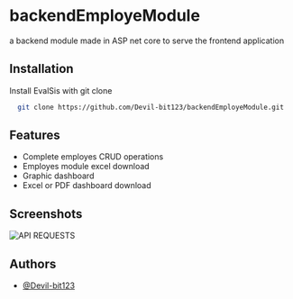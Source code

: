 
# backendEmployeModule

a backend module made in ASP net core to serve the frontend application


## Installation

Install EvalSis with git clone

```bash
  git clone https://github.com/Devil-bit123/backendEmployeModule.git

```

    
## Features

- Complete employes CRUD operations
- Employes module excel download
- Graphic dashboard
- Excel or PDF dashboard download



## Screenshots

![API REQUESTS](https://i.ibb.co/RbTfsgc/imagen-2024-06-05-110359512.png)

## Authors

- [@Devil-bit123](https://github.com/Devil-bit123)

